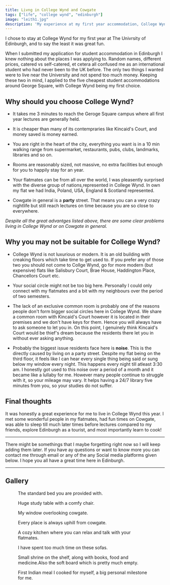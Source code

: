 ```yaml
---
title: Livng in College Wynd and Cowgate
tags: ["life", "college wynd", "edinburgh"]
image: "leith1.jpg"
description: 'My experience at my first year accommodation, College Wynd'
---
```

<p class='lead'> I chose to stay at College Wynd for my first year at The Univrsity of Edinburgh, and to say the least it was great fun.</p>

When I submitted my application for student accommodation in Edinburgh I knew nothing about the places I was applying to. Random names, different prices, catered vs self-catered, et cetera all confused me as an international student who had never been to the UK before. The only two things I wanted were to live near the University and not spend too much money. Keeping these two in mind, I applied to the five cheapest student accommodations around George Square, with College Wynd being my first choice.

## Why should you choose College Wynd?

- It takes me 3 minutes to reach the Geroge Square campus where all first year lectures are generally held.

- It is cheaper than many of its contempraries like Kincaid's Court, and money saved is money earned.

- You are right in the heart of the city, everything you want is in a 10 min walking range from supermarket, restaurants, pubs, clubs, landmarks, libraries and so on.

- Rooms are reasonably sized, not massive, no extra facilities but enough for you to happily stay for an year.

- Your flatmates can be from all over the world, I was pleasently surprised with the diverse group of nations,represented in College Wynd. In own my flat we had India, Poland, USA, England & Scotland represented.

- Cowgate in general is a **party** street. That means you can a very crazy nightlife but still reach lectures on time because you are so close to everywhere.

*Despite all the great advantges listed above, there are some clear problems living in College Wynd or on Cowgate in general.*

## Why you may not be suitable for College Wynd?

- College Wynd is not luxurious or modern. It is an old building with creaking floors which take time to get used to. If you prefer any of those two you should not come to Collge Wynd, go for more modern (but expensive) flats like Salisbury Court, Brae House, Haddington Place, Chancellors Court etc.

- Your social circle might not be too big here. Personally I could only connect with my flatmates and a bit with my neighbours over the period of two semesters.

- The lack of an exclusive common room is probably one of the reasons people don't form bigger social circles here in College Wynd. We share a common room with Kincaid's Court however it is located in their premises and we don't have keys for them. Hence you will always have to ask someone to let you in. On this point, I genuinely think Kincaid's Court would be thief's dream because the residents there let you in without ever asking anything.

- Probably the biggest issue residents face here is **noise**. This is the directly caused by living on a party street. Despite my flat being on the third floor, it feels like I can hear every single thing being said or sung below my window every night. This happens every night till atleast 3:30 am. I honestly got used to this noise over a period of a month and it became like a lullaby for me. However many people continue to struggle with it, so your mileage may vary. It helps having a 24/7 library five minutes from you, so your studies do not suffer.

## Final thoughts

It was honestly a great experience for me to live in College Wynd this year. I met some wonderful people in my flatmates, had fun times on Cowgate, was able to sleep till much later times before lectures compared to my friends, explore Edinburgh as a tourist, and most importantly learn to cook!

***
There might be somethings that I maybe forgetting right now so I will keep adding them later. If you have ay questions or want to know more you can contact me through email or any of the any Social media platforms given below. I hope you all have a great time here in Edinburgh.
***

## Gallery

<div class="extend"><figure>
    <img src="{{ 'bed.jpg' | media(page) }" alt="" />
    <figcaption>
        The standard bed you are provided with.
    </figcaption>
</figure></div>

<div class="extend"><figure>
    <img src="{{ 'bed-study-table.jpg' | media(page) }" alt="" />
    <figcaption>
        Huge study table with a comfy chair.
    </figcaption>
</figure></div>

<div class="extend"><figure>
    <img src="{{ 'view-window.jpg' | media(page) }" alt="" />
    <figcaption>
        My window overlooking cowgate.
    </figcaption>
</figure></div>

<div class="extend"><figure>
    <img src="{{ 'view-window-up.jpg' | media(page) }" alt="" />
    <figcaption>
        Every place is always uphill from cowgate.
    </figcaption>
</figure></div>

<div class="extend"><figure>
    <img src="{{ 'kitchen.jpg' | media(page) }" alt="" />
    <figcaption>
        A cozy kitchen where you can relax and talk with your flatmates.
    </figcaption>
</figure></div>

<div class="extend"><figure>
    <img src="{{ 'kitchen-sofa.jpg' | media(page) }" alt="" />
    <figcaption>
        I have spent too much time on these sofas.
    </figcaption>
</figure></div>

<div class="extend"><figure>
    <img src="{{ 'shelf-notice-board.jpg' | media(page) }}" alt="" />
    <figcaption>
        Small shrine on the shelf, along with books, food and medicine.Also the soft board which is pretty much empty.
    </figcaption>
</figure></div>

<div class="extend"><figure>
    <img src="{{ 'first-meal.jpg' | media(page) }" alt="" />
    <figcaption>
        First Indian meal I cooked for myself, a big personal milestone for me.
    </figcaption>
</figure></div>
